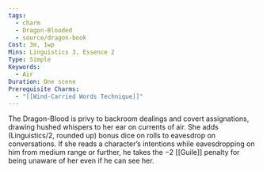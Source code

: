```yaml
---
tags:
  - charm
  - Dragon-Blooded
  - source/dragon-book
Cost: 3m, 1wp
Mins: Linguistics 3, Essence 2
Type: Simple
Keywords:
  - Air
Duration: One scene
Prerequisite Charms:
  - "[[Wind-Carried Words Technique]]"
---
```

The Dragon-Blood is privy to backroom dealings and covert assignations, drawing hushed whispers to her ear on currents of air. She adds (Linguistics/2, rounded up) bonus dice on rolls to eavesdrop on conversations. If she reads a character’s intentions while eavesdropping on him from medium range or further, he takes the −2 [[Guile]] penalty for being unaware of her even if he can see her.